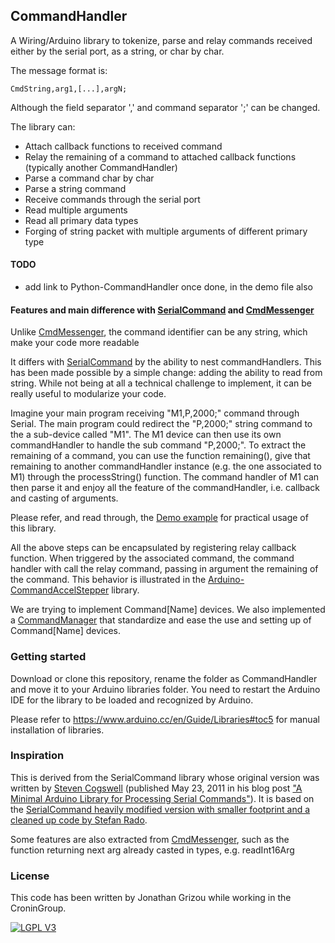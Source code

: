 ## CommandHandler

A Wiring/Arduino library to tokenize, parse and relay commands received either by the serial port, as a string, or char by char.

The message format is:
```
CmdString,arg1,[...],argN;
```

Although the field separator ',' and command separator ';' can be changed.

The library can:
- Attach callback functions to received command
- Relay the remaining of a command to attached callback functions (typically another CommandHandler)
- Parse a command char by char
- Parse a string command
- Receive commands through the serial port
- Read multiple arguments
- Read all primary data types
- Forging of string packet with multiple arguments of different primary type

#### TODO

- add link to Python-CommandHandler once done, in the demo file also

#### Features and main difference with [SerialCommand](https://github.com/kroimon/Arduino-SerialCommand) and [CmdMessenger](https://github.com/thijse/Arduino-CmdMessenger)

Unlike [CmdMessenger](https://github.com/thijse/Arduino-CmdMessenger), the command identifier can be any string, which make your code more readable

It differs with [SerialCommand](https://github.com/kroimon/Arduino-SerialCommand) by the ability to nest commandHandlers. This has been made possible by a simple change: adding the ability to read from string. While not being at all a technical challenge to implement, it can be really useful to modularize your code.

Imagine your main program receiving "M1,P,2000;" command through Serial. The main program could redirect the "P,2000;" string command to the a sub-device called "M1". The M1 device can then use its own commandHandler to handle the sub command "P,2000;". To extract the remaining of a command, you can use the function remaining(), give that remaining to another commandHandler instance (e.g. the one associated to M1) through the processString() function. The command handler of M1 can then parse it and enjoy all the feature of the commandHandler, i.e. callback and casting of arguments.

Please refer, and read through, the [Demo example](examples/Demo/Demo.ino) for practical usage of this library.

All the above steps can be encapsulated by registering relay callback function. When triggered by the associated command, the command handler with call the relay command, passing in argument the remaining of the command. This behavior is illustrated in the [Arduino-CommandAccelStepper](https://github.com/croningp/Arduino-CommandAccelStepper) library.

We are trying to implement Command[Name] devices. We also implemented a [CommandManager](https://github.com/croningp/Arduino-CommandManager) that standardize and ease the use and setting up of Command[Name] devices.

### Getting started

Download or clone this repository, rename the folder as CommandHandler and move it to your Arduino libraries folder. You need to restart the Arduino IDE for the library to be loaded and recognized by Arduino.

Please refer to https://www.arduino.cc/en/Guide/Libraries#toc5 for manual installation of libraries.

### Inspiration

This is derived from the SerialCommand library whose original version was written by [Steven Cogswell](http://husks.wordpress.com) (published May 23, 2011 in his blog post ["A Minimal Arduino Library for Processing Serial Commands"](http://husks.wordpress.com/2011/05/23/a-minimal-arduino-library-for-processing-serial-commands/)). It is based on the [SerialCommand heavily modified version with smaller footprint and a cleaned up code by Stefan Rado](https://github.com/kroimon/Arduino-SerialCommand).

Some features are also extracted from [CmdMessenger](https://github.com/thijse/Arduino-CmdMessenger), such as the function returning next arg already casted in types, e.g. readInt16Arg

### License

This code has been written by Jonathan Grizou while working in the CroninGroup.

[![LGPL V3](http://www.gnu.org/graphics/lgplv3-147x51.png)](http://www.gnu.org/licenses/lgpl-3.0.en.html)
